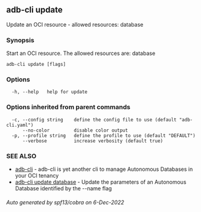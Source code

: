 ## adb-cli update

Update an OCI resource - allowed resources: database

### Synopsis

Start an OCI resource.
The allowed resources are: database

```
adb-cli update [flags]
```

### Options

```
  -h, --help   help for update
```

### Options inherited from parent commands

```
  -c, --config string    define the config file to use (default "adb-cli.yaml")
      --no-color         disable color output
  -p, --profile string   define the profile to use (default "DEFAULT")
      --verbose          increase verbosity (default true)
```

### SEE ALSO

* [adb-cli](adb-cli.md)	 - adb-cli is yet another cli to manage Autonomous Databases in your OCI tenancy
* [adb-cli update database](adb-cli_update_database.md)	 - Update the parameters of an Autonomous Database identified by the --name flag

###### Auto generated by spf13/cobra on 6-Dec-2022
